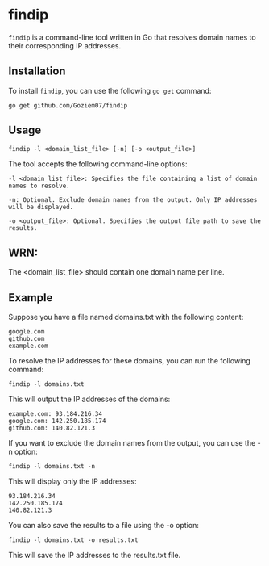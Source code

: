 # findip

`findip` is a command-line tool written in Go that resolves domain names to their corresponding IP addresses.

## Installation

To install `findip`, you can use the following `go get` command:

```
go get github.com/Goziem07/findip
```

## Usage

```
findip -l <domain_list_file> [-n] [-o <output_file>]
```

The tool accepts the following command-line options:
```
-l <domain_list_file>: Specifies the file containing a list of domain names to resolve.

-n: Optional. Exclude domain names from the output. Only IP addresses will be displayed.

-o <output_file>: Optional. Specifies the output file path to save the results.
```

## WRN:
The <domain_list_file> should contain one domain name per line.

## Example
Suppose you have a file named domains.txt with the following content:
```
google.com
github.com
example.com
```

To resolve the IP addresses for these domains, you can run the following command:

```
findip -l domains.txt
```

This will output the IP addresses of the domains:
```
example.com: 93.184.216.34
google.com: 142.250.185.174
github.com: 140.82.121.3
```

If you want to exclude the domain names from the output, you can use the -n option:

```
findip -l domains.txt -n
```
This will display only the IP addresses:

```
93.184.216.34
142.250.185.174
140.82.121.3
```

You can also save the results to a file using the -o option:
```
findip -l domains.txt -o results.txt
```
This will save the IP addresses to the results.txt file.
